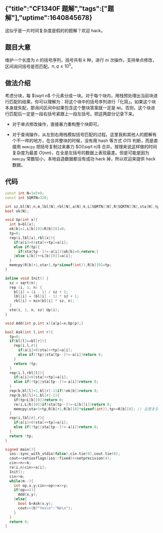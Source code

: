{"title":"CF1340F 题解","tags":["题解"],"uptime":1640845678}
---
这似乎是一片时间复杂度是假的的题解？欢迎 hack。

## 题目大意

维护一个长度为 $n$ 的括号序列，括号共有 $k$ 种，进行 $m$ 次操作。支持单点修改，区间询问括号是否匹配。$n,q\le 10^5$。

## 做法介绍

考虑分块，每 $\sqrt n$ 个元素分成一块。对于每个块内，用栈预处理出当前块进行匹配的结果，你可以理解为：将这个块中的括号序列进行「化简」。如果这个块本身就失配，那询问区间中如果包含这个整块答案就一定是 `NO`。否则，这个块进行匹配后一定是一段右括号紧跟上一段左括号。把这两部分记录下来。

- 对于单点修改操作，直接暴力重构整个块即可。

- 对于查询操作，从左到右用栈模拟括号匹配的过程。这里我和其他人的题解有个不一样的地方，在合并整块的时候，没有用 hash 等方式 $O(1)$ 判断，而是直接用 `memcpy` 把括号复制过来暴力 $O(\sqrt n)$ 合并。按理来说这样做的时间复杂度为最差 $O(nm)$，在全是左括号的数据上表现最差。但是可能是因为 `memcpy` 常数较小，本地自造数据都没有成功 hack 掉，所以欢迎来提供 hack 数据。

## 代码

```cpp
const int N=1e5+9;
const int SQRTN=320;

int sz,bl[N],n,m,lbl[N],rbl[N],a[N],k,L[SQRTN][N],R[SQRTN][N],sta[N],tp;
bool ok[N];

void Up(int x){
  int b=bl[x];
  ok[b]=1,L[b][0]=R[b][0]=0;
  tp=0;
  rep(i,lbl[x],rbl[x]){
    if(a[i]>0)sta[++tp]=a[i];
    else if(tp){
      if(sta[tp--]!=-a[i]){ok[b]=0;return;}
    }else L[b][++L[b][0]]=a[i];
  }
  memcpy(R[b]+1,sta+1,tp*sizeof(int)),R[b][0]=tp;
}

inline void Init() {
  sz = sqrt(n);
  rep (i, 1, n) {
    bl[i] = (i - 1) / sz + 1;
    lbl[i] = (bl[i] - 1) * sz + 1;
    rbl[i] = min(bl[i] * sz, n);
  }
  ste(i, 1, n, sz) Up(i);
}

void Add(int p,int x){a[p]=x;Up(p);}

bool Ask(int l,int r){
  tp=0;
  if(bl[l]==bl[r]){
    rep(i,l,r){
      if(a[i]>0)sta[++tp]=a[i];
      else if(!tp||sta[tp--]!=-a[i])return 0;
    }
    return !tp;
  }
  rep(i,l,rbl[l]){
    if(a[i]>0)sta[++tp]=a[i];
    else if(!tp||sta[tp--]!=-a[i])return 0;
  }
  rep(b,bl[l]+1,bl[r]-1)if(!ok[b])return 0;
  rep(b,bl[l]+1,bl[r]-1){
    if(tp<L[b][0])return 0;
    re(i,L[b][0])if(sta[tp--]!=-L[b][i])return 0;
    memcpy(sta+1+tp,R[b]+1,R[b][0]*sizeof(int)),tp+=R[b][0]; // 这里复杂度是假的
  }
  rep(i,lbl[r],r){
    if(a[i]>0)sta[++tp]=a[i];
    else if(!tp||sta[tp--]!=-a[i])return 0;
  }
  return !tp;
}

signed main(){
  ios::sync_with_stdio(false),cin.tie(0),cout.tie(0);
  cout<<setiosflags(ios::fixed)<<setprecision(4);
  cin>>n>>k;
  re(i,n)cin>>a[i];
  Init();
  cin>>m;
  while(m--){
    int op,x,y;cin>>op>>x>>y;
    if(op==1){
      Add(x,y);
    }else{
      bool b=Ask(x,y);
      cout<<(b?"Yes\n":"No\n");
    }
  }
  return 0;
}
```

